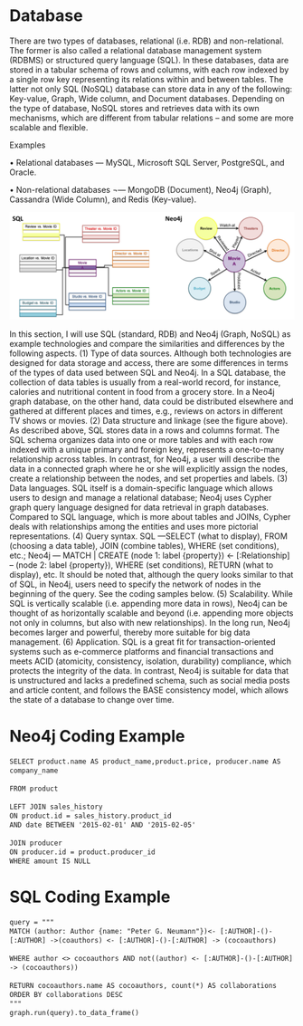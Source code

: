 # Database
There are two types of databases, relational (i.e. RDB) and non-relational. The former is also called a relational database management system (RDBMS) or structured query language (SQL). In these databases, data are stored in a tabular schema of rows and columns, with each row indexed by a single row key representing its relations within and between tables. The latter not only SQL (NoSQL) database can store data in any of the following: Key-value, Graph, Wide column, and Document databases. Depending on the type of database, NoSQL stores and retrieves data with its own mechanisms, which are different from tabular relations – and some are more scalable and flexible.    

Examples 

•	Relational databases — MySQL, Microsoft SQL Server, PostgreSQL, and Oracle.

•	Non-relational databases ¬— MongoDB (Document), Neo4j (Graph), Cassandra (Wide Column), and Redis (Key-value).

![dpic](dpic.png)

In this section, I will use SQL (standard, RDB) and Neo4j (Graph, NoSQL) as example technologies and compare the similarities and differences by the following aspects. (1) Type of data sources. Although both technologies are designed for data storage and access, there are some differences in terms of the types of data used between SQL and Neo4j. In a SQL database, the collection of data tables is usually from a real-world record, for instance, calories and nutritional content in food from a grocery store. In a Neo4j graph database, on the other hand, data could be distributed elsewhere and gathered at different places and times, e.g., reviews on actors in different TV shows or movies. (2) Data structure and linkage (see the figure above). As described above, SQL stores data in a rows and columns format. The SQL schema organizes data into one or more tables and with each row indexed with a unique primary and foreign key, represents a one-to-many relationship across tables. In contrast, for Neo4j, a user will describe the data in a connected graph where he or she will explicitly assign the nodes, create a relationship between the nodes, and set properties and labels. (3) Data languages. SQL itself is a domain-specific language which allows users to design and manage a relational database; Neo4j uses Cypher graph query language designed for data retrieval in graph databases. Compared to SQL language, which is more about tables and JOINs, Cypher deals with relationships among the entities and uses more pictorial representations. (4) Query syntax. SQL —SELECT (what to display), FROM (choosing a data table), JOIN (combine tables), WHERE (set conditions), etc.; Neo4j — MATCH | CREATE (node 1: label {property}) <- [:Relationship] – (node 2: label {property}), WHERE (set conditions), RETURN (what to display), etc. It should be noted that, although the query looks similar to that of SQL, in Neo4j, users need to specify the network of nodes in the beginning of the query. See the coding samples below. (5) Scalability. While SQL is vertically scalable (i.e. appending more data in rows), Neo4j can be thought of as horizontally scalable and beyond (i.e. appending more objects not only in columns, but also with new relationships). In the long run, Neo4j becomes larger and powerful, thereby more suitable for big data management. (6) Application. SQL is a great fit for transaction-oriented systems such as e-commerce platforms and financial transactions and meets ACID (atomicity, consistency, isolation, durability) compliance, which protects the integrity of the data. In contrast, Neo4j is suitable for data that is unstructured and lacks a predefined schema, such as social media posts and article content, and follows the BASE consistency model, which allows the state of a database to change over time.  

# Neo4j Coding Example
```
SELECT product.name AS product_name,product.price, producer.name AS company_name

FROM product

LEFT JOIN sales_history
ON product.id = sales_history.product_id
AND date BETWEEN '2015-02-01' AND '2015-02-05'

JOIN producer 
ON producer.id = product.producer_id
WHERE amount IS NULL
```

# SQL Coding Example
```
query = """
MATCH (author: Author {name: "Peter G. Neumann"})<- [:AUTHOR]-()-[:AUTHOR] ->(coauthors) <- [:AUTHOR]-()-[:AUTHOR] -> (cocoauthors)

WHERE author <> cocoauthors AND not((author) <- [:AUTHOR]-()-[:AUTHOR] -> (cocoauthors))

RETURN cocoauthors.name AS cocoauthors, count(*) AS collaborations
ORDER BY collaborations DESC
"""
graph.run(query).to_data_frame()
```


